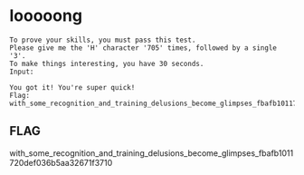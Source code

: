 # looooong

	To prove your skills, you must pass this test.
	Please give me the 'H' character '705' times, followed by a single '3'.
	To make things interesting, you have 30 seconds.
	Input:

	You got it! You're super quick!
	Flag: with_some_recognition_and_training_delusions_become_glimpses_fbafb1011720def036b5aa32671f3710

## FLAG

with_some_recognition_and_training_delusions_become_glimpses_fbafb1011720def036b5aa32671f3710
